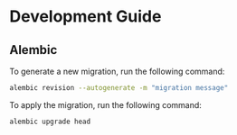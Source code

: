 # Development Guide

## Alembic

To generate a new migration, run the following command:

```bash
alembic revision --autogenerate -m "migration message"
```

To apply the migration, run the following command:

```bash
alembic upgrade head
```
